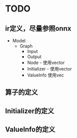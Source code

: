 # TODO

## ir定义，尽量参照onnx
+ Model
  + Graph
    + Input
    + Output
    + Node - 使用vector
    + Initializer - 使用vector
    + ValueInfo 使用vec


## 算子的定义


## Initializer的定义


## ValueInfo的定义